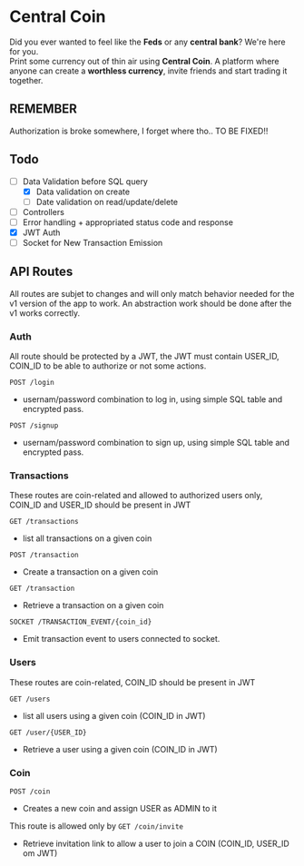 # Central Coin

Did you ever wanted to feel like the **Feds** or any **central bank**? We're here for you.  
Print some currency out of thin air using **Central Coin**. A platform where anyone can create a **worthless currency**, invite friends and start trading it together.

## REMEMBER

Authorization is broke somewhere, I forget where tho.. TO BE FIXED!!

## Todo

- [ ] Data Validation before SQL query
  - [x] Data validation on create
  - [ ] Date validation on read/update/delete
- [ ] Controllers
- [ ] Error handling + appropriated status code and response
- [x] JWT Auth
- [ ] Socket for New Transaction Emission

## API Routes 

All routes are subjet to changes and will only match behavior needed for the v1 version of the app to work.
An abstraction work should be done after the v1 works correctly.

### Auth
All route should be protected by a JWT, the JWT must contain USER_ID, COIN_ID to be able to authorize or not some actions.

`POST /login`
- usernam/password combination to log in, using simple SQL table and encrypted pass.

`POST /signup`
- usernam/password combination to sign up, using simple SQL table and encrypted pass.

### Transactions
These routes are coin-related and allowed to authorized users only, COIN_ID and USER_ID should be present in JWT

`GET /transactions` 
- list all transactions on a given coin

`POST /transaction`
- Create a transaction on a given coin

`GET /transaction`
- Retrieve a transaction on a given coin

`SOCKET /TRANSACTION_EVENT/{coin_id}`
- Emit transaction event to users connected to socket.

### Users
These routes are coin-related, COIN_ID should be present in JWT

`GET /users` 
- list all users using a given coin (COIN_ID in JWT)

`GET /user/{USER_ID}`
- Retrieve a user using a given coin (COIN_ID in JWT)

### Coin
`POST /coin`
- Creates a new coin and assign USER as ADMIN to it

This route is allowed only by 
`GET /coin/invite`
- Retrieve invitation link to allow a user to join a COIN (COIN_ID, USER_ID om JWT) 
